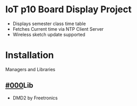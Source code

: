 
# IoT p10 Board Display Project
* Displays semester class time table
* Fetches Current time via NTP Client Server
* Wireless sketch update supported  



# Installation

Managers and Libraries

## [#000]()Lib
  * DMD2 by Freetronics
    

